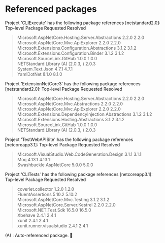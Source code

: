 # Referenced packages
Project 'CLIExecute' has the following package references
   [netstandard2.0]: 
   Top-level Package                                          Requested   Resolved
   > Microsoft.AspNetCore.Hosting.Server.Abstractions         2.2.0       2.2.0   
   > Microsoft.AspNetCore.Mvc.ApiExplorer                     2.2.0       2.2.0   
   > Microsoft.Extensions.Configuration.Abstractions          3.1.2       3.1.2   
   > Microsoft.Extensions.Configuration.Binder                3.1.2       3.1.2   
   > Microsoft.SourceLink.GitHub                              1.0.0       1.0.0   
   > NETStandard.Library                                (A)   [2.0.3, )   2.0.3   
   > System.Text.Json                                         4.7.1       4.7.1   
   > YamlDotNet                                               8.1.0       8.1.0   

Project 'ExtensionNetCore3' has the following package references
   [netstandard2.0]: 
   Top-level Package                                               Requested   Resolved
   > Microsoft.AspNetCore.Hosting.Server.Abstractions              2.2.0       2.2.0   
   > Microsoft.AspNetCore.Mvc.Abstractions                         2.2.0       2.2.0   
   > Microsoft.AspNetCore.Mvc.ApiExplorer                          2.2.0       2.2.0   
   > Microsoft.Extensions.DependencyInjection.Abstractions         3.1.2       3.1.2   
   > Microsoft.Extensions.Hosting.Abstractions                     3.1.2       3.1.2   
   > Microsoft.SourceLink.GitHub                                   1.0.0       1.0.0   
   > NETStandard.Library                                     (A)   [2.0.3, )   2.0.3   

Project 'TestWebAPISite' has the following package references
   [netcoreapp3.1]: 
   Top-level Package                                       Requested   Resolved
   > Microsoft.VisualStudio.Web.CodeGeneration.Design      3.1.1       3.1.1   
   > Moq                                                   4.13.1      4.13.1  
   > Swashbuckle.AspNetCore                                5.0.0       5.0.0   

Project 'CLITests' has the following package references
   [netcoreapp3.1]: 
   Top-level Package                          Requested   Resolved
   > coverlet.collector                       1.2.0       1.2.0   
   > FluentAssertions                         5.10.2      5.10.2  
   > Microsoft.AspNetCore.Mvc.Testing         3.1.2       3.1.2   
   > Microsoft.AspNetCore.Server.Kestrel      2.2.0       2.2.0   
   > Microsoft.NET.Test.Sdk                   16.5.0      16.5.0  
   > Xbehave                                  2.4.1       2.4.1   
   > xunit                                    2.4.1       2.4.1   
   > xunit.runner.visualstudio                2.4.1       2.4.1   

(A) : Auto-referenced package.
